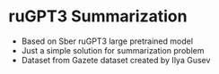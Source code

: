 # ruGPT3 Summarization
* Based on Sber ruGPT3 large pretrained model
* Just a simple solution for summarization problem
* Dataset from Gazete dataset created by Ilya Gusev
